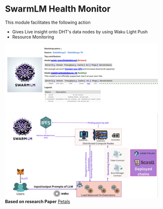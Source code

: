 # SwarmLM Health Monitor
This module facilitates the following action
- Gives Live insight onto DHT's data nodes by using Waku Light Push
- Resource Monitoring

![alt text](https://github.com/bgragavendiran/SwarmLM.Health/blob/main/demo.png)
![alt text](https://github.com/bgragavendiran/SwarmLM.Health/blob/main/FlowDiag.png)
**Based on research Paper**
[Petals](https://openreview.net/pdf?id=Ls_NTjgWXZV)
